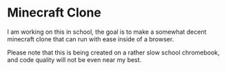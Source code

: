 # Minecraft Clone

I am working on this in school, the goal is to make a somewhat decent minecraft clone that can run with ease inside of a browser.

Please note that this is being created on a rather slow school chromebook, and code quality will not be even near my best.